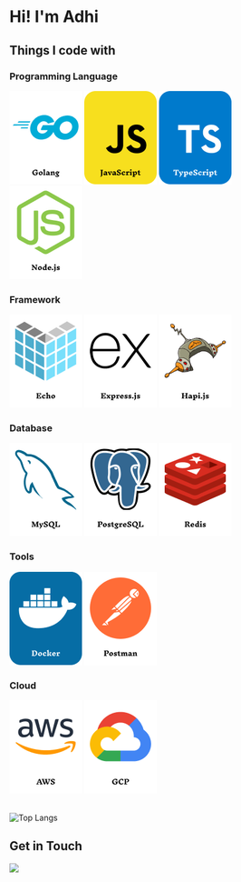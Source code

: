 # Hi! I'm Adhi

## Things I code with
### Programming Language
[![](./assets/icon/golang.png)](#)
[![](./assets/icon/javascript.png)](#)
[![](./assets/icon/typescript.png)](#)
[![](./assets/icon/nodejs.png)](#)

### Framework
[![](./assets/icon/echo.png)](#)
[![](./assets/icon/expressjs.png)](#)
[![](./assets/icon/hapijs.png)](#)

### Database
[![](./assets/icon/mysql.png)](#)
[![](./assets/icon/postgresql.png)](#)
[![](./assets/icon/redis.png)](#)

### Tools
[![](./assets/icon/docker.png)](#)
[![](./assets/icon/postman.png)](#)

### Cloud
[![](./assets/icon/aws.png)](#)
[![](./assets/icon/gcp.png)](#)

\
![Top Langs](https://github-readme-stats.vercel.app/api/top-langs/?username=dhichii&hide=kotlin&theme=github_dark_dimmed)

## Get in Touch
[![](https://img.shields.io/badge/linkedin-1E77B5.svg?&style=for-the-badge&logo=linkedin&logoColor=white)](https://linkedin.com/in/adhicittamasran)
